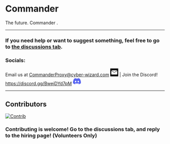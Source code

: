 # Commander
The future. Commander .
***
### If you need help or want to suggest something, feel free to go to [the discussions tab](https://github.com/Command-Enterprises/Commander/discussions).
### Socials:
Email us at CommanderProxy@cyber-wizard.com <img src="static/assets/other/email.jpeg" width="25" height="25"> | Join the Discord! https://discord.gg/BwejDYd7pM <img src="static/assets/other/discord.svg" width="25" height="25">
***
## Contributors
[![Contrib](https://contrib.rocks/image?repo=Command-Enterprises/Commander)](https://github.com/Command-Enterprises/Commander/graphs/contributors)

### Contributing is welcome! Go to the discussions tab, and reply to the hiring page! (Volunteers Only)
